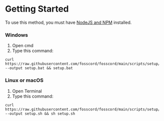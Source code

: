 # Getting Started
To use this method, you must have [NodeJS and NPM](https://nodejs.org) installed.

### Windows
1. Open cmd
2. Type this command:
```
curl https://raw.githubusercontent.com/fosscord/fosscord/main/scripts/setup/setup.bat --output setup.bat && setup.bat
```

### Linux or macOS
1. Open Terminal
2. Type this command:
```
curl https://raw.githubusercontent.com/fosscord/fosscord/main/scripts/setup/setup.sh --output setup.sh && sh setup.sh
```
